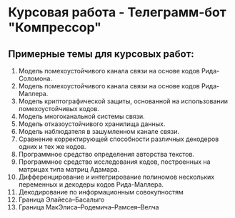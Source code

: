 # Курсовая работа - Телеграмм-бот "Компрессор"



## Примерные темы для курсовых работ:

1. Модель помехоустойчивого канала связи на основе кодов Рида-Соломона.
2. Модель помехоустойчивого канала связи на основе кодов Рида-Маллера.
3. Модель криптографической защиты, основанной на использовании помехоустойчивых кодов.
4. Модель многоканальной системы связи.
5. Модель отказоустойчивого хранилища данных.
6. Модель наблюдателя в зашумленном канале связи.
7. Сравнение корректирующей способности различных декодеров одних и тех же кодов.
8.  Программное средство определения авторства текстов.
9. Программное средство исследования кодов, построенных на матрицах типа матриц Адамара.
10. Дифференцирование и интегрирование полиномов нескольких переменных и декодеры кодов Рида-Маллера.
11. Декодирование по информационным совокупностям
12. Граница Элайеса–Басалыго
13. Граница МакЭлиса–Родемича–Рамсея–Велча
